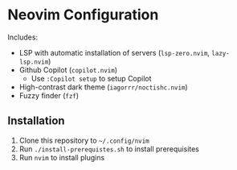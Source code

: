 # Neovim Configuration

Includes:
* LSP with automatic installation of servers (`lsp-zero.nvim`, `lazy-lsp.nvim`)
* Github Copilot (`copilot.nvim`)
    * Use `:Copilot setup` to setup Copilot
* High-contrast dark theme (`iagorrr/noctishc.nvim`)
* Fuzzy finder (`fzf`)

## Installation

1. Clone this repository to `~/.config/nvim`
2. Run `./install-prerequistes.sh` to install prerequisites
3. Run `nvim` to install plugins


